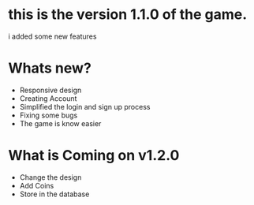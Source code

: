 # this is the version 1.1.0 of the game.
i added some new features
# Whats new?
- Responsive design
- Creating Account
- Simplified the login and sign up process
- Fixing some bugs
- The game is know easier

# What is Coming on v1.2.0
- Change the design
- Add Coins
- Store in the database
